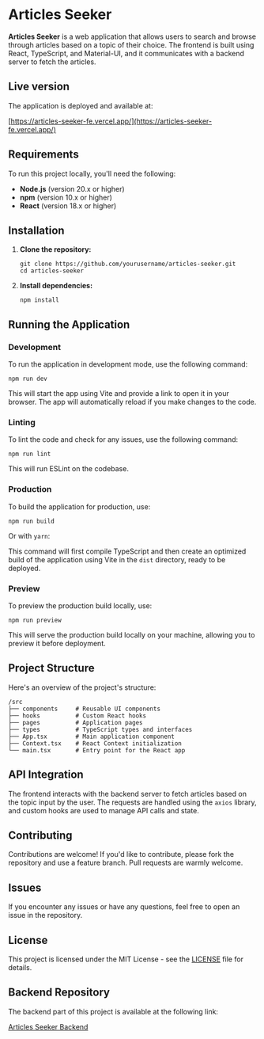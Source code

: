# Articles Seeker

**Articles Seeker** is a web application that allows users to search and browse through articles based on a topic of their choice. The frontend is built using React, TypeScript, and Material-UI, and it communicates with a backend server to fetch the articles.

## Live version

The application is deployed and available at:

[https://articles-seeker-fe.vercel.app/](https://articles-seeker-fe.vercel.app/)

## Requirements

To run this project locally, you'll need the following:

- **Node.js** (version 20.x or higher)
- **npm** (version 10.x or higher)
- **React** (version 18.x or higher)

## Installation

1. **Clone the repository:**

   ```
   git clone https://github.com/yourusername/articles-seeker.git
   cd articles-seeker
   ```

2. **Install dependencies:**

   ```
   npm install
   ```

## Running the Application

### Development

To run the application in development mode, use the following command:

```
npm run dev
```

This will start the app using Vite and provide a link to open it in your browser. The app will automatically reload if you make changes to the code.

### Linting

To lint the code and check for any issues, use the following command:

```
npm run lint
```

This will run ESLint on the codebase.

### Production

To build the application for production, use:

```
npm run build
```

Or with `yarn`:

This command will first compile TypeScript and then create an optimized build of the application using Vite in the `dist` directory, ready to be deployed.

### Preview

To preview the production build locally, use:

```
npm run preview
```

This will serve the production build locally on your machine, allowing you to preview it before deployment.


## Project Structure

Here's an overview of the project's structure:

```
/src
├── components     # Reusable UI components
├── hooks          # Custom React hooks
├── pages          # Application pages
├── types          # TypeScript types and interfaces
├── App.tsx        # Main application component
├── Context.tsx    # React Context initialization
└── main.tsx       # Entry point for the React app
```

## API Integration

The frontend interacts with the backend server to fetch articles based on the topic input by the user. The requests are handled using the `axios` library, and custom hooks are used to manage API calls and state.

## Contributing

Contributions are welcome! If you'd like to contribute, please fork the repository and use a feature branch. Pull requests are warmly welcome.

## Issues

If you encounter any issues or have any questions, feel free to open an issue in the repository.

## License

This project is licensed under the MIT License - see the [LICENSE](LICENSE) file for details.

## Backend Repository

The backend part of this project is available at the following link:

[Articles Seeker Backend](https://github.com/arseniypom/articles-seeker-be)